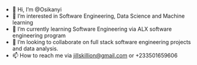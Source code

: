 - 👋 Hi, I’m @Osikanyi 
- 👀 I’m interested in Software Engineering, Data Science and Machine learning
- 🌱 I’m currently learning Software Engineering via ALX software engineering program
- 💞️ I’m looking to collaborate on full stack software engineering projects and data analysis.
- 📫 How to reach me via jillskillion@gmail.com or +233501659606

<!---
Osikanyi/Osikanyi is a ✨ special ✨ repository because its `README.md` (this file) appears on your GitHub profile.
You can click the Preview link to take a look at your changes.
--->
